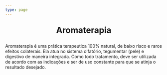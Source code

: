 ```yaml
---
type: page
---
```

<p style=" font-size:20pt; font-weight:bold; text-align:center "> Aromaterapia </p> 

Aromaterapia é uma prática terapeutica 100% natural, de baixo risco e raros efeitos colaterais. Ela atua no sistema olfatório, tegumentar (pele) e digestivo de maneira integrada. Como todo tratamento, deve ser utilizada de acordo com as indicações e ser de uso constante para que se atinja o resultado desejado. 
